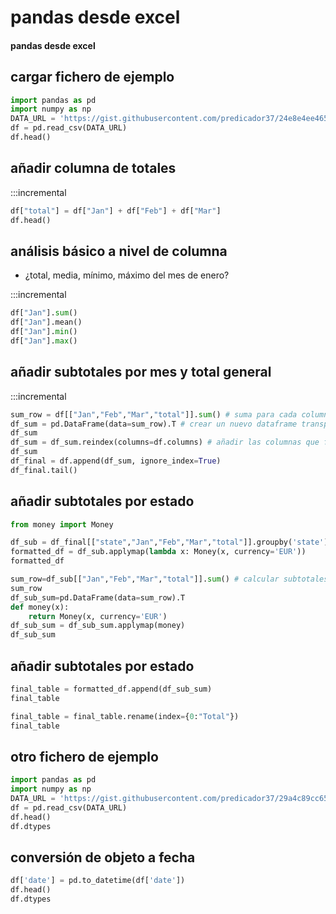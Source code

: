 # pandas desde excel
#### pandas desde excel

## cargar fichero de ejemplo

~~~~python
import pandas as pd
import numpy as np
DATA_URL = 'https://gist.githubusercontent.com/predicador37/24e8e4ee465956aa923bc0add5309118/raw/0f076cc91b06dd8190d10ede1810fc3c22029eda/gistfile1.txt'
df = pd.read_csv(DATA_URL)
df.head()
~~~~


## añadir columna de totales
 
:::incremental

~~~~python
df["total"] = df["Jan"] + df["Feb"] + df["Mar"]
df.head()
~~~~

## análisis básico a nivel de columna

- ¿total, media, mínimo, máximo del mes de enero?

:::incremental

~~~~python
df["Jan"].sum()
df["Jan"].mean()
df["Jan"].min()
df["Jan"].max()
~~~~

## añadir subtotales por mes y total general

:::incremental

~~~~python
sum_row = df[["Jan","Feb","Mar","total"]].sum() # suma para cada columna
df_sum = pd.DataFrame(data=sum_row).T # crear un nuevo dataframe transpuesto
df_sum
df_sum = df_sum.reindex(columns=df.columns) # añadir las columnas que faltan
df_sum
df_final = df.append(df_sum, ignore_index=True)
df_final.tail()
~~~~

## añadir subtotales por estado

~~~~python
from money import Money

df_sub = df_final[["state","Jan","Feb","Mar","total"]].groupby('state').sum()
formatted_df = df_sub.applymap(lambda x: Money(x, currency='EUR'))
formatted_df

sum_row=df_sub[["Jan","Feb","Mar","total"]].sum() # calcular subtotales como en el caso anterior
sum_row
df_sub_sum=pd.DataFrame(data=sum_row).T
def money(x):
    return Money(x, currency='EUR')
df_sub_sum = df_sub_sum.applymap(money)
df_sub_sum
~~~~

## añadir subtotales por estado

~~~~python
final_table = formatted_df.append(df_sub_sum)
final_table

final_table = final_table.rename(index={0:"Total"})
final_table
~~~~

## otro fichero de ejemplo

~~~~python
import pandas as pd
import numpy as np
DATA_URL = 'https://gist.githubusercontent.com/predicador37/29a4c89cc652d3b201ec718377cbfd11/raw/d6a5adcc0534138fc8e2275cc7780b054136c3e3/excel-data-2.csv'
df = pd.read_csv(DATA_URL)
df.head()
df.dtypes
~~~~

## conversión de objeto a fecha

~~~~python
df['date'] = pd.to_datetime(df['date'])
df.head()
df.dtypes
~~~~

